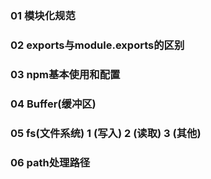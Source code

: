 
### 01  模块化规范

### 02  exports与module.exports的区别

### 03  npm基本使用和配置

### 04  Buffer(缓冲区)

### 05  fs(文件系统)    1 (写入)  2 (读取)  3 (其他)

### 06  path处理路径